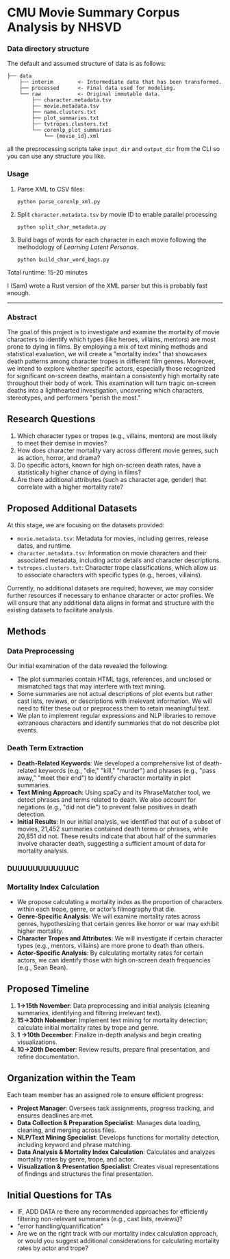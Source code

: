 # CMU Movie Summary Corpus Analysis by NHSVD

### Data directory structure

The default and assumed structure of data is as follows:
```
├── data
    ├── interim        <- Intermediate data that has been transformed.
    ├── processed      <- Final data used for modeling.
    └── raw            <- Original immutable data.
        ├── character.metadata.tsv
        ├── movie.metadata.tsv
        ├── name.clusters.txt
        ├── plot_summaries.txt
        ├── tvtropes.clusters.txt
        └── corenlp_plot_summaries
            └── {movie_id}.xml
```
all the preprocessing scripts take `input_dir` and `output_dir` from the CLI so you can use any structure you like.

### Usage

1. Parse XML to CSV files:
   ```
   python parse_corenlp_xml.py
   ```
2. Split `character.metadata.tsv` by movie ID to enable parallel processing
    ```
    python split_char_metadata.py
    ```
3. Build bags of words for each character in each movie following the methodology of *Learning Latent Personas*.
   ```
   python build_char_word_bags.py
   ```

Total runtime: 15-20 minutes

I (Sam) wrote a Rust version of the XML parser but this is probably fast enough.

--------

### Abstract

The goal of this project is to investigate and examine the mortality of movie characters to identify which types (like heroes, villains, mentors) are most prone to dying in films. By employing a mix of text mining methods and statistical evaluation, we will create a "mortality index" that showcases death patterns among character tropes in different film genres. Moreover, we intend to explore whether specific actors, especially those recognized for significant on-screen deaths, maintain a consistently high mortality rate throughout their body of work. This examination will turn tragic on-screen deaths into a lighthearted investigation, uncovering which characters, stereotypes, and performers "perish the most."

## Research Questions

1. Which character types or tropes (e.g., villains, mentors) are most likely to meet their demise in movies?
2. How does character mortality vary across different movie genres, such as action, horror, and drama?
3. Do specific actors, known for high on-screen death rates, have a statistically higher chance of dying in films?
4. Are there additional attributes (such as character age, gender) that correlate with a higher mortality rate?
## Proposed Additional Datasets
At this stage, we are focusing on the datasets provided:
   - `movie.metadata.tsv`: Metadata for movies, including genres, release dates, and runtime.
   - `character.metadata.tsv`: Information on movie characters and their associated metadata, including actor details and character descriptions.
   - `tvtropes.clusters.txt`: Character trope classifications, which allow us to associate characters with specific types (e.g., heroes, villains).

Currently, no additional datasets are required; however, we may consider further resources if necessary to enhance character or actor profiles. We will ensure that any additional data aligns in format and structure with the existing datasets to facilitate analysis.

## Methods

### Data Preprocessing
Our initial examination of the data revealed the following:
   - The plot summaries contain HTML tags, references, and unclosed or mismatched tags that may interfere with text mining.
   - Some summaries are not actual descriptions of plot events but rather cast lists, reviews, or descriptions with irrelevant information. We will need to filter these out or preprocess them to retain meaningful text.
   - We plan to implement regular expressions and NLP libraries to remove extraneous characters and identify summaries that do not describe plot events.

### Death Term Extraction
   - **Death-Related Keywords**: We developed a comprehensive list of death-related keywords (e.g., "die," "kill," "murder") and phrases (e.g., "pass away," "meet their end") to identify character mortality in plot summaries.
   - **Text Mining Approach**: Using spaCy and its PhraseMatcher tool, we detect phrases and terms related to death. We also account for negations (e.g., "did not die") to prevent false positives in death detection.
   - **Initial Results**: In our initial analysis, we identified that out of a subset of movies, 21,452 summaries contained death terms or phrases, while 20,851 did not. These results indicate that about half of the summaries involve character death, suggesting a sufficient amount of data for mortality analysis.

### DUUUUUUUUUUUUC

### Mortality Index Calculation
   - We propose calculating a mortality index as the proportion of characters within each trope, genre, or actor’s filmography that die.
   - **Genre-Specific Analysis**: We will examine mortality rates across genres, hypothesizing that certain genres like horror or war may exhibit higher mortality.
   - **Character Tropes and Attributes**: We will investigate if certain character types (e.g., mentors, villains) are more prone to death than others.
   - **Actor-Specific Analysis**: By calculating mortality rates for certain actors, we can identify those with high on-screen death frequencies (e.g., Sean Bean).

## Proposed Timeline

1. **1->15th November**: Data preprocessing and initial analysis (cleaning summaries, identifying and filtering irrelevant text).
2. **15->30th Nobember**: Implement text mining for mortality detection; calculate initial mortality rates by trope and genre.
3. **1 ->10th December**: Finalize in-depth analysis and begin creating visualizations.
4. **10->20th December**: Review results, prepare final presentation, and refine documentation.

## Organization within the Team
Each team member has an assigned role to ensure efficient progress:
   - **Project Manager**: Oversees task assignments, progress tracking, and ensures deadlines are met.
   - **Data Collection & Preparation Specialist**: Manages data loading, cleaning, and merging across files.
   - **NLP/Text Mining Specialist**: Develops functions for mortality detection, including keyword and phrase matching.
   - **Data Analysis & Mortality Index Calculation**: Calculates and analyzes mortality rates by genre, trope, and actor.
   - **Visualization & Presentation Specialist**: Creates visual representations of findings and structures the final presentation.

## Initial Questions for TAs
   - IF, ADD DATA re there any recommended approaches for efficiently filtering non-relevant summaries (e.g., cast lists, reviews)?
   - "error handling/quantification"
   - Are we on the right track with our mortality index calculation approach, or would you suggest additional considerations for calculating mortality rates by actor and trope?
